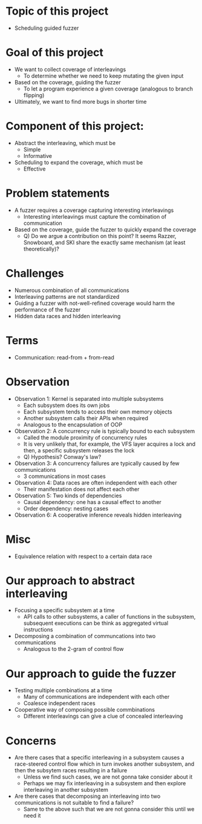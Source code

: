 # Topic of this project
  - Scheduling guided fuzzer

# Goal of this project
  - We want to collect coverage of interleavings
    - To determine whether we need to keep mutating the given input
  - Based on the coverage, guiding the fuzzer
    - To let a program experience a given coverage (analogous to branch flipping)
  - Ultimately, we want to find more bugs in shorter time

# Component of this project:
  - Abstract the interleaving, which must be
    - Simple
    - Informative
  - Scheduling to expand the coverage, which must be
    - Effective

# Problem statements
  - A fuzzer requires a coverage capturing interesting interleavings
    - Interesting interleavings must capture the combination of communication
  - Based on the coverage, guide the fuzzer to quickly expand the coverage
    - Q) Do we argue a contribution on this point? It seems Razzer, Snowboard,
      and SKI share the exactly same mechanism (at least theoretically)?

# Challenges
  - Numerous combination of all communications
  - Interleaving patterns are not standardized
  - Guiding a fuzzer with not-well-refined coverage would harm the
    performance of the fuzzer
  - Hidden data races and hidden interleaving

# Terms
  - Communication: read-from + from-read

# Observation
  - Observation 1: Kernel is separated into multiple subsystems
    - Each subsystem does its own jobs
    - Each subsystem tends to access their own memory objects
    - Another subsystem calls their APIs when required
    - Analogous to the encapsulation of OOP
  - Observation 2: A concurrency rule is typically bound to each subsystem
    - Called the module proximity of concurrency rules
    - It is very unlikely that, for example, the VFS layer acquires a lock and then,
      a specific subsystem releases the lock
    - Q) Hypothesis? Conway's law?
  - Observation 3: A concurrency failures are typically caused by few communications
    - 3 communications in most cases
  - Observation 4: Data races are often independent with each other
    - Their manifestation does not affect each other
  - Observation 5: Two kinds of dependencies
    - Causal dependency: one has a causal effect to another
    - Order dependency: nesting cases
  - Observation 6: A cooperative inference reveals hidden interleaving

# Misc
  - Equivalence relation with respect to a certain data race

# Our approach to abstract interleaving
  - Focusing a specific subsystem at a time
    - API calls to other subsystems, a caller of functions in the
      subsystem, subsequent executions can be think as aggregated virtual instructions
  - Decomposing a combination of communcations into two communications
    - Analogous to the 2-gram of control flow

# Our approach to guide the fuzzer
  - Testing multiple combinations at a time
    - Many of communications are independent with each other
    - Coalesce independent races
  - Cooperative way of composing possible commbinations
    - Different interleavings can give a clue of concealed
      interleaving

# Concerns
  - Are there cases that a specific interleaving in a subsystem causes a
    race-steered control flow which in turn invokes another subsystem,
    and then the subsytem races resulting in a failure
    - Unless we find such cases, we are not gonna take consider about it
    - Perhaps we may fix interleaving in a subsystem and then explore
      interleaving in another subsystem
  - Are there cases that decomposing an interleaving into two
    communications is not suitable to find a failure?
    - Same to the above such that we are not gonna consider this until
      we need it
